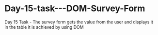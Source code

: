 # Day-15-task---DOM-Survey-Form
Day 15 Task - The survey form gets the value from the user and displays it in the table it is achieved by using DOM
